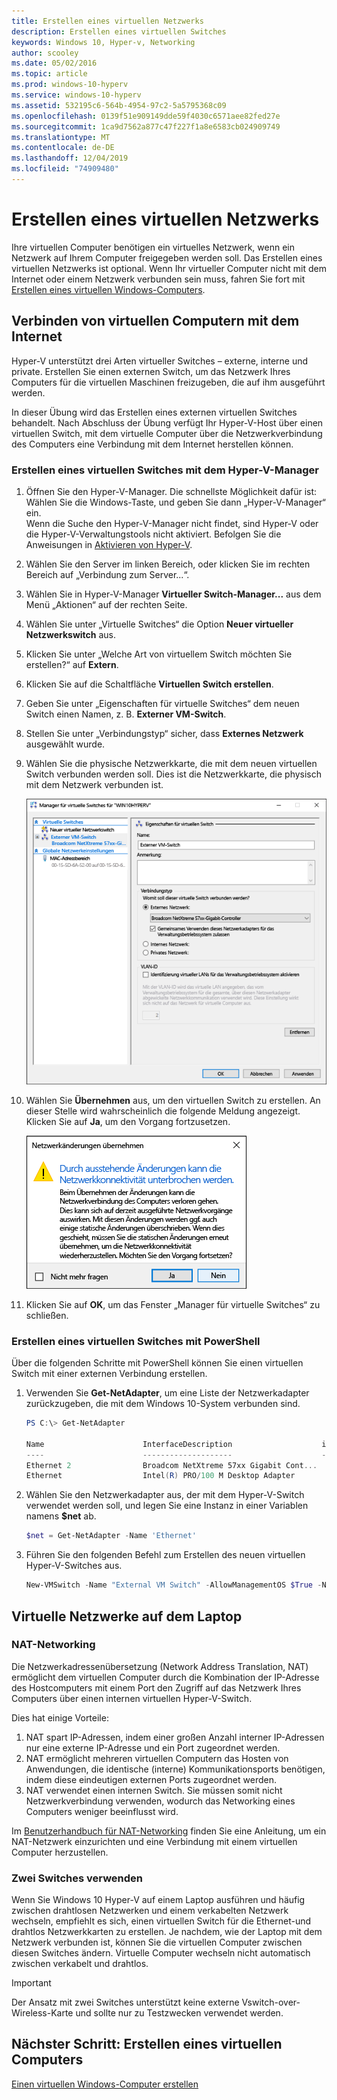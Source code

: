 ```yaml
---
title: Erstellen eines virtuellen Netzwerks
description: Erstellen eines virtuellen Switches
keywords: Windows 10, Hyper-v, Networking
author: scooley
ms.date: 05/02/2016
ms.topic: article
ms.prod: windows-10-hyperv
ms.service: windows-10-hyperv
ms.assetid: 532195c6-564b-4954-97c2-5a5795368c09
ms.openlocfilehash: 0139f51e909149dde59f4030c6571aee82fed27e
ms.sourcegitcommit: 1ca9d7562a877c47f227f1a8e6583cb024909749
ms.translationtype: MT
ms.contentlocale: de-DE
ms.lasthandoff: 12/04/2019
ms.locfileid: "74909480"
---
```

# <a name="create-a-virtual-network"></a>Erstellen eines virtuellen Netzwerks

Ihre virtuellen Computer benötigen ein virtuelles Netzwerk, wenn ein Netzwerk auf Ihrem Computer freigegeben werden soll.  Das Erstellen eines virtuellen Netzwerks ist optional. Wenn Ihr virtueller Computer nicht mit dem Internet oder einem Netzwerk verbunden sein muss, fahren Sie fort mit [Erstellen eines virtuellen Windows-Computers](create-virtual-machine.md).


## <a name="connect-virtual-machines-to-the-internet"></a>Verbinden von virtuellen Computern mit dem Internet

Hyper-V unterstützt drei Arten virtueller Switches – externe, interne und private. Erstellen Sie einen externen Switch, um das Netzwerk Ihres Computers für die virtuellen Maschinen freizugeben, die auf ihm ausgeführt werden.

In dieser Übung wird das Erstellen eines externen virtuellen Switches behandelt. Nach Abschluss der Übung verfügt Ihr Hyper-V-Host über einen virtuellen Switch, mit dem virtuelle Computer über die Netzwerkverbindung des Computers eine Verbindung mit dem Internet herstellen können. 

### <a name="create-a-virtual-switch-with-hyper-v-manager"></a>Erstellen eines virtuellen Switches mit dem Hyper-V-Manager

1. Öffnen Sie den Hyper-V-Manager.  Die schnellste Möglichkeit dafür ist: Wählen Sie die Windows-Taste, und geben Sie dann „Hyper-V-Manager“ ein.  
Wenn die Suche den Hyper-V-Manager nicht findet, sind Hyper-V oder die Hyper-V-Verwaltungstools nicht aktiviert.  Befolgen Sie die Anweisungen in [Aktivieren von Hyper-V](enable-hyper-v.md).

2. Wählen Sie den Server im linken Bereich, oder klicken Sie im rechten Bereich auf „Verbindung zum Server...“.

3. Wählen Sie in Hyper-V-Manager **Virtueller Switch-Manager...** aus dem Menü „Aktionen“ auf der rechten Seite. 

4. Wählen Sie unter „Virtuelle Switches“ die Option **Neuer virtueller Netzwerkswitch** aus.

5. Klicken Sie unter „Welche Art von virtuellem Switch möchten Sie erstellen?“ auf **Extern**.

6. Klicken Sie auf die Schaltfläche **Virtuellen Switch erstellen**.

7. Geben Sie unter „Eigenschaften für virtuelle Switches“ dem neuen Switch einen Namen, z. B. **Externer VM-Switch**.

8. Stellen Sie unter „Verbindungstyp“ sicher, dass **Externes Netzwerk** ausgewählt wurde.

9. Wählen Sie die physische Netzwerkkarte, die mit dem neuen virtuellen Switch verbunden werden soll. Dies ist die Netzwerkkarte, die physisch mit dem Netzwerk verbunden ist.  

    ![](media/newSwitch_upd.png)

10. Wählen Sie **Übernehmen** aus, um den virtuellen Switch zu erstellen. An dieser Stelle wird wahrscheinlich die folgende Meldung angezeigt. Klicken Sie auf **Ja**, um den Vorgang fortzusetzen.

    ![](media/pen_changes_upd.png)  

11. Klicken Sie auf **OK**, um das Fenster „Manager für virtuelle Switches“ zu schließen.


### <a name="create-a-virtual-switch-with-powershell"></a>Erstellen eines virtuellen Switches mit PowerShell

Über die folgenden Schritte mit PowerShell können Sie einen virtuellen Switch mit einer externen Verbindung erstellen. 

1. Verwenden Sie **Get-NetAdapter**, um eine Liste der Netzwerkadapter zurückzugeben, die mit dem Windows 10-System verbunden sind.

    ```powershell
    PS C:\> Get-NetAdapter

    Name                      InterfaceDescription                    ifIndex Status       MacAddress             LinkSpeed
    ----                      --------------------                    ------- ------       ----------             ---------
    Ethernet 2                Broadcom NetXtreme 57xx Gigabit Cont...       5 Up           BC-30-5B-A8-C1-7F         1 Gbps
    Ethernet                  Intel(R) PRO/100 M Desktop Adapter            3 Up           00-0E-0C-A8-DC-31        10 Mbps  
    ```

2. Wählen Sie den Netzwerkadapter aus, der mit dem Hyper-V-Switch verwendet werden soll, und legen Sie eine Instanz in einer Variablen namens **$net** ab.

    ```powershell
    $net = Get-NetAdapter -Name 'Ethernet'
    ```

3. Führen Sie den folgenden Befehl zum Erstellen des neuen virtuellen Hyper-V-Switches aus.

    ```powershell
    New-VMSwitch -Name "External VM Switch" -AllowManagementOS $True -NetAdapterName $net.Name
    ```

## <a name="virtual-networking-on-a-laptop"></a>Virtuelle Netzwerke auf dem Laptop

### <a name="nat-networking"></a>NAT-Networking
Die Netzwerkadressenübersetzung (Network Address Translation, NAT) ermöglicht dem virtuellen Computer durch die Kombination der IP-Adresse des Hostcomputers mit einem Port den Zugriff auf das Netzwerk Ihres Computers über einen internen virtuellen Hyper-V-Switch.

Dies hat einige Vorteile:
1. NAT spart IP-Adressen, indem einer großen Anzahl interner IP-Adressen nur eine externe IP-Adresse und ein Port zugeordnet werden. 
2. NAT ermöglicht mehreren virtuellen Computern das Hosten von Anwendungen, die identische (interne) Kommunikationsports benötigen, indem diese eindeutigen externen Ports zugeordnet werden.
3. NAT verwendet einen internen Switch. Sie müssen somit nicht Netzwerkverbindung verwenden, wodurch das Networking eines Computers weniger beeinflusst wird.

Im [Benutzerhandbuch für NAT-Networking](../user-guide/setup-nat-network.md) finden Sie eine Anleitung, um ein NAT-Netzwerk einzurichten und eine Verbindung mit einem virtuellen Computer herzustellen.

### <a name="the-two-switch-approach"></a>Zwei Switches verwenden

Wenn Sie Windows 10 Hyper-V auf einem Laptop ausführen und häufig zwischen drahtlosen Netzwerken und einem verkabelten Netzwerk wechseln, empfiehlt es sich, einen virtuellen Switch für die Ethernet-und drahtlos Netzwerkkarten zu erstellen.  Je nachdem, wie der Laptop mit dem Netzwerk verbunden ist, können Sie die virtuellen Computer zwischen diesen Switches ändern. Virtuelle Computer wechseln nicht automatisch zwischen verkabelt und drahtlos. 

>[!IMPORTANT]
>Der Ansatz mit zwei Switches unterstützt keine externe Vswitch-over-Wireless-Karte und sollte nur zu Testzwecken verwendet werden.

## <a name="next-step---create-a-virtual-machine"></a>Nächster Schritt: Erstellen eines virtuellen Computers
[Einen virtuellen Windows-Computer erstellen](create-virtual-machine.md)
